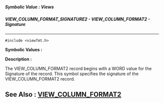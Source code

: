 ##### Symbolic Value : Views
##### VIEW_COLUMN_FORMAT_SIGNATURE2 - VIEW_COLUMN_FORMAT2 - Signature
---
```
#include <viewfmt.h>
```

**Symbolic Values :**



**Description :**

The VIEW_COLUMN_FORMAT2 record begins with a WORD value for the Signature of the record.  This symbol specifies the signature of the VIEW_COLUMN_FORMAT2 record.  


**See Also :**
[VIEW_COLUMN_FORMAT2](/domino-c-api-docs/reference/Data/VIEW_COLUMN_FORMAT2)
---
